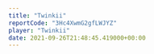```yaml
---
title: "Twinkii"
reportCode: "3Hc4XwmG2gfLWJYZ"
player: "Twinkii"
date: 2021-09-26T21:48:45.419000+00:00
---
```


